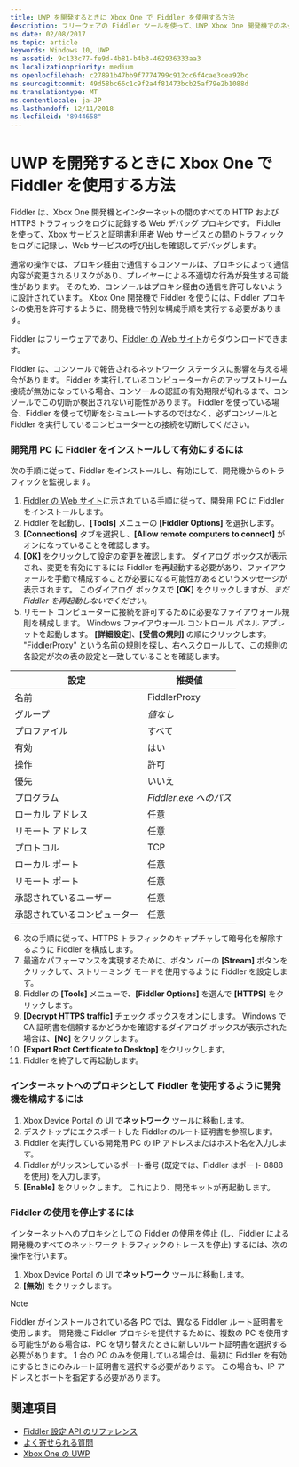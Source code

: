 ```yaml
---
title: UWP を開発するときに Xbox One で Fiddler を使用する方法
description: フリーウェアの Fiddler ツールを使って、UWP Xbox One 開発機でのネットワーク トラフィックを確認する方法について説明します。
ms.date: 02/08/2017
ms.topic: article
keywords: Windows 10, UWP
ms.assetid: 9c133c77-fe9d-4b81-b4b3-462936333aa3
ms.localizationpriority: medium
ms.openlocfilehash: c27891b47bb9f7774799c912cc6f4cae3cea92bc
ms.sourcegitcommit: 49d58bc66c1c9f2a4f81473bcb25af79e2b1088d
ms.translationtype: MT
ms.contentlocale: ja-JP
ms.lasthandoff: 12/11/2018
ms.locfileid: "8944658"
---
```

# <a name="how-to-use-fiddler-with-xbox-one-when-developing-for-uwp"></a>UWP を開発するときに Xbox One で Fiddler を使用する方法

Fiddler は、Xbox One 開発機とインターネットの間のすべての HTTP および HTTPS トラフィックをログに記録する Web デバッグ プロキシです。 Fiddler を使って、Xbox サービスと証明書利用者 Web サービスとの間のトラフィックをログに記録し、Web サービスの呼び出しを確認してデバッグします。 

通常の操作では、プロキシ経由で通信するコンソールは、プロキシによって通信内容が変更されるリスクがあり、プレイヤーによる不適切な行為が発生する可能性があります。 そのため、コンソールはプロキシ経由の通信を許可しないように設計されています。 Xbox One 開発機で Fiddler を使うには、Fiddler プロキシの使用を許可するように、開発機で特別な構成手順を実行する必要があります。 

Fiddler はフリーウェアであり、[Fiddler の Web サイト](http://www.fiddler2.com/fiddler2/)からダウンロードできます。 

Fiddler は、コンソールで報告されるネットワーク ステータスに影響を与える場合があります。 Fiddler を実行しているコンピューターからのアップストリーム接続が無効になっている場合、コンソールの認証の有効期限が切れるまで、コンソールでこの切断が検出されない可能性があります。 Fiddler を使っている場合、Fiddler を使って切断をシミュレートするのではなく、必ずコンソールと Fiddler を実行しているコンピューターとの接続を切断してください。

### <a name="to-install-and-enable-fiddler-on-your-development-pc"></a>開発用 PC に Fiddler をインストールして有効にするには
次の手順に従って、Fiddler をインストールし、有効にして、開発機からのトラフィックを監視します。

1. [Fiddler の Web サイト](http://www.fiddler2.com/fiddler2/)に示されている手順に従って、開発用 PC に Fiddler をインストールします。 
2. Fiddler を起動し、**[Tools]** メニューの **[Fiddler Options]** を選択します。 
3. **[Connections]** タブを選択し、**[Allow remote computers to connect]** がオンになっていることを確認します。 
4. **[OK]** をクリックして設定の変更を確認します。 ダイアログ ボックスが表示され、変更を有効にするには Fiddler を再起動する必要があり、ファイアウォールを手動で構成することが必要になる可能性があるというメッセージが表示されます。 このダイアログ ボックスで **[OK]** をクリックしますが、*まだ Fiddler を再起動しないでください*。
5. リモート コンピューターに接続を許可するために必要なファイアウォール規則を構成します。 Windows ファイアウォール コントロール パネル アプレットを起動します。 **[詳細設定]**、**[受信の規則]** の順にクリックします。 "FiddlerProxy" という名前の規則を探し、右へスクロールして、この規則の各設定が次の表の設定と一致していることを確認します。
  
  | 設定           | 推奨値                |
  | ----              | ----                           |
  | 名前              | FiddlerProxy                   |
  | グループ             | *値なし* |
  | プロファイル           | すべて                            |
  | 有効           | はい                            |
  | 操作            | 許可                          |
  | 優先          | いいえ                             |
  | プログラム           | *Fiddler.exe へのパス*          |
  | ローカル アドレス      | 任意                            |
  | リモート アドレス     | 任意                            |
  | プロトコル          | TCP                            |
  | ローカル ポート         | 任意                            |
  | リモート ポート        | 任意                            |
  | 承認されているユーザー      | 任意                            |
  | 承認されているコンピューター  | 任意                            |


6. 次の手順に従って、HTTPS トラフィックのキャプチャして暗号化を解除するように Fiddler を構成します。
  1. 最適なパフォーマンスを実現するために、ボタン バーの **[Stream]** ボタンをクリックして、ストリーミング モードを使用するように Fiddler を設定します。
  2. Fiddler の **[Tools]** メニューで、**[Fiddler Options]** を選んで **[HTTPS]** をクリックします。
  3. **[Decrypt HTTPS traffic]** チェック ボックスをオンにします。 Windows で CA 証明書を信頼するかどうかを確認するダイアログ ボックスが表示された場合は、**[No]** をクリックします。
  4. **[Export Root Certificate to Desktop]** をクリックします。
7. Fiddler を終了して再起動します。

### <a name="to-configure-a-dev-kit-to-use-fiddler-as-its-proxy-to-the-internet"></a>インターネットへのプロキシとして Fiddler を使用するように開発機を構成するには

1. Xbox Device Portal の UI で**ネットワーク** ツールに移動します。
2. デスクトップにエクスポートした Fiddler のルート証明書を参照します。 
3. Fiddler を実行している開発用 PC の IP アドレスまたはホスト名を入力します。
4. Fiddler がリッスンしているポート番号 (既定では、Fiddler はポート 8888 を使用) を入力します。 
5. **[Enable]** をクリックします。 これにより、開発キットが再起動します。

### <a name="to-stop-using-fiddler"></a>Fiddler の使用を停止するには
インターネットへのプロキシとしての Fiddler の使用を停止 (し、Fiddler による開発機のすべてのネットワーク トラフィックのトレースを停止) するには、次の操作を行います。

1. Xbox Device Portal の UI で**ネットワーク** ツールに移動します。
2. **[無効]** をクリックします。

> [!NOTE]
> Fiddler がインストールされている各 PC では、異なる Fiddler ルート証明書を使用します。 開発機に Fiddler プロキシを提供するために、複数の PC を使用する可能性がある場合は、PC を切り替えたときに新しいルート証明書を選択する必要があります。 1 台の PC のみを使用している場合は、最初に Fiddler を有効にするときにのみルート証明書を選択する必要があります。 この場合も、IP アドレスとポートを指定する必要があります。

## <a name="see-also"></a>関連項目
- [Fiddler 設定 API のリファレンス](wdp-fiddler-api.md)
- [よく寄せられる質問](frequently-asked-questions.md)
- [Xbox One の UWP](index.md)



